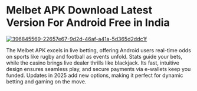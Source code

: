 # Melbet APK Download Latest Version For Android Free in India

<a href="https://t.me/gamemodfreecom">![396845569-22657e67-9d2d-46af-a41a-5d365d2ddc1f](https://github.com/user-attachments/assets/687a178e-0180-48d2-89f1-b37f6ad7be1f)</a>

The Melbet APK excels in live betting, offering Android users real-time odds on sports like rugby and football as events unfold. Stats guide your bets, while the casino brings live dealer thrills like blackjack. Its fast, intuitive design ensures seamless play, and secure payments via e-wallets keep you funded. Updates in 2025 add new options, making it perfect for dynamic betting and gaming on the move.
